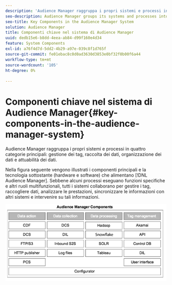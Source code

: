 ```yaml
---
description: 'Audience Manager raggruppa i propri sistemi e processi in quattro categorie principali: gestione dei tag, raccolta dei dati, organizzazione dei dati e attuabilità dei dati.'
seo-description: Audience Manager groups its systems and processes into four main categories  tag management, data collection, data organization, and data actionability.
seo-title: Key Components in the Audience Manager System
solution: Audience Manager
title: Componenti chiave nel sistema di Audience Manager
uuid: dedb15e6-b8dd-4eea-ab84-d99f160e4d34
feature: System Components
exl-id: a76f4d7d-5dd2-4b29-a97e-039c8f1d765f
source-git-commit: fe01ebac8c0d0ad3630d3853e0bf32f0b00f6a44
workflow-type: tm+mt
source-wordcount: '105'
ht-degree: 0%

---
```


# Componenti chiave nel sistema di Audience Manager{#key-components-in-the-audience-manager-system}

Audience Manager raggruppa i propri sistemi e processi in quattro categorie principali: gestione dei tag, raccolta dei dati, organizzazione dei dati e attuabilità dei dati.

<!-- 

c_compstack.xml

 -->

Nella figura seguente vengono illustrati i componenti principali e la tecnologia sottostante (hardware e software) che alimentano [!DNL Audience Manager]. Sebbene alcuni processi eseguano funzioni specifiche e altri ruoli multifunzionali, tutti i sistemi collaborano per gestire i tag, raccogliere dati, analizzare le prestazioni, sincronizzare le informazioni con altri sistemi e intervenire su tali informazioni.

![](assets/components.png)
